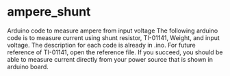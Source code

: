 # ampere_shunt
Arduino code to measure ampere from input voltage
The following arduino code is to measure current using shunt resistor, TI-01141, Weight, and input voltage. The description for each code is already in .ino. For future reference of TI-01141, open the reference file. If you succeed, you should be able to measure current directly from your power source that is shown in arduino board.
